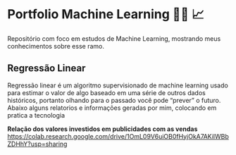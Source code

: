 <h1>Portfolio Machine Learning 👨‍🔬 📈</h1>
<p>Repositório com foco em estudos de Machine Learning, mostrando meus conhecimentos sobre esse ramo.</p>

<h2>Regressão Linear</h2>
<p>Regressão linear é um algoritmo supervisionado de machine learning usado para estimar o valor de algo baseado em uma série de outros dados históricos, portanto olhando para o passado você pode “prever” o futuro. Abaixo alguns relatorios e informações geradas por mim, colocando em pratica a tecnologia</p>

<b>Relação dos valores investidos em publicidades com as vendas</b>  https://colab.research.google.com/drive/1OmL09V6uiOB0fHyjOkA7AKilWBbZDHhY?usp=sharing

